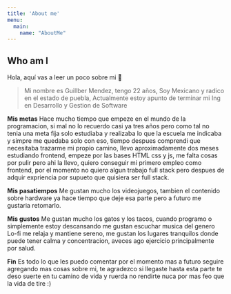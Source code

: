 ```yaml
---
title: 'About me'
menu:
  main:
    name: "AboutMe"
---
```


## Who am I

Hola, aquí vas a leer un poco sobre mi 🤩

> Mi nombre es Guillber Mendez, tengo 22 años,
> Soy Mexicano y radico en el estado de puebla,
> Actualmente estoy apunto de terminar mi Ing en Desarrollo y Gestion de Software

**Mis metas** Hace mucho tiempo que empeze en el mundo de la programacion, si mal no lo recuerdo casi ya tres años
pero como tal no tenia una meta fija solo estudiaba y realizaba lo que la escuela me indicaba y simpre me quedaba solo con eso,
tiempo despues comprendi que necesitaba trazarme mi propio camino, llevo aproximadamente dos meses estudiando frontend, empeze por las bases HTML
css y js, me falta cosas por pulir pero ahi la llevo, quiero conseguir mi primero empleo como frontend, por el momento no quiero algun trabajo full stack
pero despues de adquir expriencia por supueto que quisiera ser full stack.

**Mis pasatiempos** Me gustan mucho los videojuegos, tambien el contenido sobre hardware ya hace tiempo que deje esa parte 
pero a futuro me gustaria retomarlo.

**Mis gustos** Me gustan mucho los gatos y los tacos, cuando programo o simplemente estoy descansando me gustan escuchar musica del genero
Lo-fi me relaja y mantiene sereno, me gustan los lugares tranquilos donde puede tener calma y concentracion, aveces ago ejercicio principalmente por salud.

**Fin** Es todo lo que les puedo comentar por el momento mas a futuro seguire agregando mas cosas sobre mi, te agradezco si llegaste hasta esta parte
te deso suerte en tu camino de vida y ruerda no rendirte nuca por mas feo que la vida de tire :)


